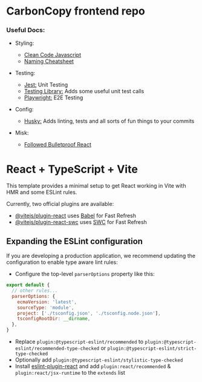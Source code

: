# CarbonCopy frontend repo

### Useful Docs:
  * Styling:
    * [Clean Code Javascript](https://github.com/ryanmcdermott/clean-code-javascript)
    * [Naming Cheatsheet](https://github.com/kettanaito/naming-cheatsheet)
  * Testing:
    * [Jest:](https://jestjs.io/) Unit Testing
    * [Testing Library:](https://testing-library.com/) Adds some useful unit test calls
    * [Playwright:](https://playwright.dev/docs/intro) E2E Testing
  * Config:
    * [Husky:](https://typicode.github.io/husky/) Adds linting, tests and all sorts of fun things to your commits
   
  * Misk:
    * [Followed Bulletproof React](https://github.com/alan2207/bulletproof-react) 
 




# React + TypeScript + Vite

This template provides a minimal setup to get React working in Vite with HMR and some ESLint rules.

Currently, two official plugins are available:

- [@vitejs/plugin-react](https://github.com/vitejs/vite-plugin-react/blob/main/packages/plugin-react/README.md) uses [Babel](https://babeljs.io/) for Fast Refresh
- [@vitejs/plugin-react-swc](https://github.com/vitejs/vite-plugin-react-swc) uses [SWC](https://swc.rs/) for Fast Refresh

## Expanding the ESLint configuration

If you are developing a production application, we recommend updating the configuration to enable type aware lint rules:

- Configure the top-level `parserOptions` property like this:

```js
export default {
  // other rules...
  parserOptions: {
    ecmaVersion: 'latest',
    sourceType: 'module',
    project: ['./tsconfig.json', './tsconfig.node.json'],
    tsconfigRootDir: __dirname,
  },
}
```

- Replace `plugin:@typescript-eslint/recommended` to `plugin:@typescript-eslint/recommended-type-checked` or `plugin:@typescript-eslint/strict-type-checked`
- Optionally add `plugin:@typescript-eslint/stylistic-type-checked`
- Install [eslint-plugin-react](https://github.com/jsx-eslint/eslint-plugin-react) and add `plugin:react/recommended` & `plugin:react/jsx-runtime` to the `extends` list
